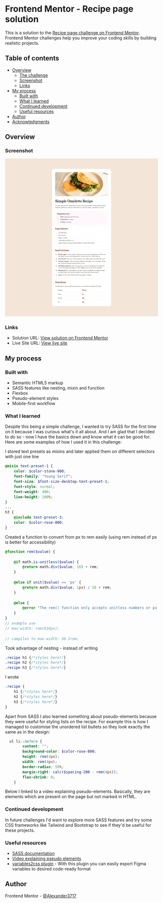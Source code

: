# Frontend Mentor - Recipe page solution

This is a solution to the [Recipe page challenge on Frontend Mentor](https://www.frontendmentor.io/challenges/recipe-page-KiTsR8QQKm). Frontend Mentor challenges help you improve your coding skills by building realistic projects. 

## Table of contents

- [Overview](#overview)
  - [The challenge](#the-challenge)
  - [Screenshot](#screenshot)
  - [Links](#links)
- [My process](#my-process)
  - [Built with](#built-with)
  - [What I learned](#what-i-learned)
  - [Continued development](#continued-development)
  - [Useful resources](#useful-resources)
- [Author](#author)
- [Acknowledgments](#acknowledgments)

## Overview

### Screenshot
![](./screenshot.png)

### Links
- Solution URL: [View solution on Frontend Mentor](https://www.frontendmentor.io/solutions/responsive-recipe-page-using-flexbox-and-media-queries-styled-in-scss-e6GLw2O4-w)
- Live Site URL: [View live site](https://alexander3717.github.io/RecipePage/)

## My process

### Built with

- Semantic HTML5 markup
- SASS features like nesting, mixin and function
- Flexbox
- Pseudo-element styles
- Mobile-first workflow

### What I learned

Despite this being a simple challenge, I wanted to try SASS for the first time on it because I was curious what's it all about. And I am glad that I decided to do so - now I have the basics down and know what it can be good for. Here are some examples of how I used it in this challenge:

I stored text presets as mixins and later applied them on different selectors with just one line 
```scss
@mixin text-preset-1 {
    color: $color-stone-900;
    font-family: "Young Serif";
    font-size: $font-size-desktop-text-preset-1;
    font-style: normal;
    font-weight: 400;
    line-height: 100%;
}
...
h3 {
    @include text-preset-3;
    color: $color-rose-800;
}
```

Created a function to convert from px to rem easily (using rem instead of px is better for accessibility)

```scss
@function rem($value) {

    @if math.is-unitless($value) {
        @return math.div($value, 16) + rem;
    }

    @else if unit($value) == 'px' {
        @return math.div($value, 1px) / 16 + rem;
    }

    @else {
        @error "The rem() function only accepts unitless numbers or px values. You passed: #{$value}";
    }
}
// example use 
// max-width: rem(616px);

// compiles to max-width: 38.5rem;
```

Took advantage of nesting - instead of writing

```css
.recipe h1 {/*styles here*/}
.recipe h2 {/*styles here*/}
.recipe h3 {/*styles here*/}
```

I wrote

```scss
.recipe {
    h1 {/*styles here*/}
    h2 {/*styles here*/}
    h3 {/*styles here*/}
}
```

Apart from SASS I also learned something about pseudo-elements because they were useful for styling lists on the recipe. For example this is how I managed to customise the unordered list bullets so they look exactly the same as in the design:

```scss
  ul li::before {
        content: "";
        background-color: $color-rose-800;
        height: rem(4px);
        width: rem(4px);
        border-radius: 50%;
        margin-right: calc($spacing-200 - rem(4px));
        flex-shrink: 0;
    }
```
Below I linked to a video explaining pseudo-elements. Basically, they are elements which are present on the page but not marked in HTML.

### Continued development

In future challenges I'd want to explore more SASS features and try some CSS frameworks like Tailwind and Bootstrap to see if they'd be useful for these projects.

### Useful resources

- [SASS documentation](https://sass-lang.com/documentation/)
- [Video explaining pseudo elements](https://www.youtube.com/watch?v=zGiirUiWslI)
- [variables2css plugin](https://www.figma.com/community/plugin/1261234393153346915/variables2css) - With this plugin you can easily export Figma variables to desired code-ready format

## Author

Frontend Mentor - [@Alexander3717](https://www.frontendmentor.io/profile/Alexander3717)
